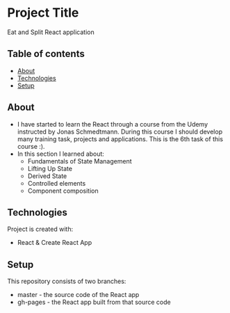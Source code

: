 # Project Title 
Eat and Split React application

## Table of contents
* [About](#about)
* [Technologies](#technologies)
* [Setup](#setup)

## About
- I have started to learn the React through a course from the Udemy instructed by Jonas Schmedtmann. During this course I should develop many training task, projects and applications. This is the 6th task of this course :).
- In this section I learned about:
  * Fundamentals of State Management
  * Lifting Up State
  * Derived State
  * Controlled elements
  * Component composition
 
## Technologies
Project is created with:
* React & Create React App

## Setup
This repository consists of two branches:
* master - the source code of the React app
* gh-pages - the React app built from that source code
